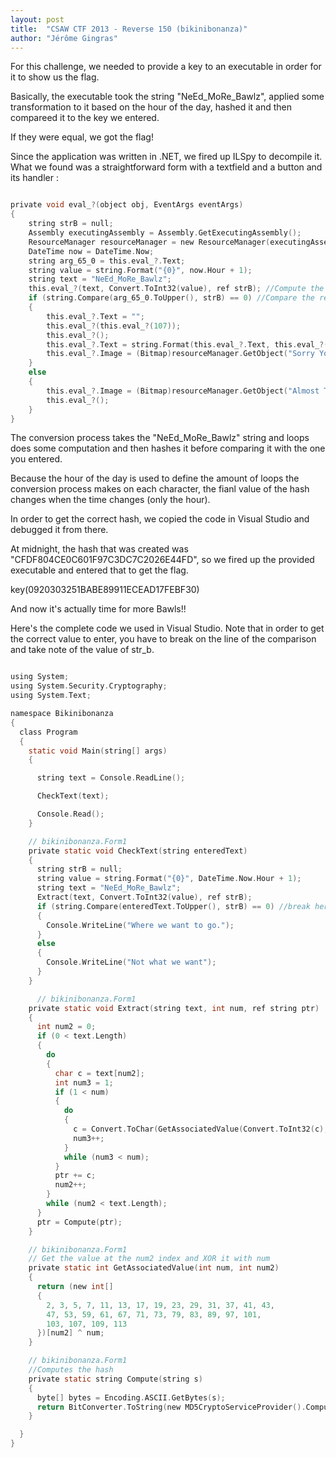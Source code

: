 ```yaml
---
layout: post
title:  "CSAW CTF 2013 - Reverse 150 (bikinibonanza)"
author: "Jérôme Gingras"
---
```


For this challenge, we needed to provide a key to an executable in order for it to show us the flag.

Basically, the executable took the string "NeEd_MoRe_Bawlz", applied some transformation to it based on the hour of the day, hashed it and then compareed it to the key we entered.

If they were equal, we got the flag!

Since the application was written in .NET, we fired up ILSpy to decompile it. What we found was a straightforward form with a textfield and a button and its handler :

```c

private void eval_?(object obj, EventArgs eventArgs)
{
	string strB = null;
	Assembly executingAssembly = Assembly.GetExecutingAssembly();
	ResourceManager resourceManager = new ResourceManager(executingAssembly.GetName().Name + ".Resources", executingAssembly);
	DateTime now = DateTime.Now;
	string arg_65_0 = this.eval_?.Text;
	string value = string.Format("{0}", now.Hour + 1);
	string text = "NeEd_MoRe_Bawlz";
	this.eval_?(text, Convert.ToInt32(value), ref strB); //Compute the base string
	if (string.Compare(arg_65_0.ToUpper(), strB) == 0) //Compare the result to the string you entered
	{
		this.eval_?.Text = "";
		this.eval_?(this.eval_?(107));
		this.eval_?();
		this.eval_?.Text = string.Format(this.eval_?.Text, this.eval_?(resourceManager));
		this.eval_?.Image = (Bitmap)resourceManager.GetObject("Sorry You Suck"); //Surprisingly, this is where you want to go.
	}
	else
	{
		this.eval_?.Image = (Bitmap)resourceManager.GetObject("Almost There"); //Ending up here means that you failed.
		this.eval_?();
	}
}

```

The conversion process takes the "NeEd_MoRe_Bawlz" string and loops does some computation and then hashes it before comparing it with the one you entered.

Because the hour of the day is used to define the amount of loops the conversion process makes on each character, the fianl value of the hash changes when the time changes (only the hour).

In order to get the correct hash, we copied the code in Visual Studio and debugged it from there.

At midnight, the hash that was created was "CFDF804CE0C601F97C3DC7C2026E44FD", so we fired up the provided executable and entered that to get the flag.

key(0920303251BABE89911ECEAD17FEBF30) 

And now it's actually time for more Bawls!!

Here's the complete code we used in Visual Studio. Note that in order to get the correct value to enter, you have to break on the line of the comparison and take note of the value of str_b.

```c

using System;
using System.Security.Cryptography;
using System.Text;

namespace Bikinibonanza
{
  class Program
  {
    static void Main(string[] args)
    {

      string text = Console.ReadLine();

      CheckText(text);

      Console.Read();
    }

    // bikinibonanza.Form1
    private static void CheckText(string enteredText)
    {
      string strB = null;
      string value = string.Format("{0}", DateTime.Now.Hour + 1);
      string text = "NeEd_MoRe_Bawlz";
      Extract(text, Convert.ToInt32(value), ref strB);
      if (string.Compare(enteredText.ToUpper(), strB) == 0) //break here to get the value you need
      {
        Console.WriteLine("Where we want to go.");
      }
      else
      {
        Console.WriteLine("Not what we want");
      }
    }

      // bikinibonanza.Form1
    private static void Extract(string text, int num, ref string ptr)
    {
      int num2 = 0;
      if (0 < text.Length)
      {
        do
        {
          char c = text[num2];
          int num3 = 1;
          if (1 < num)
          {
            do
            {
              c = Convert.ToChar(GetAssociatedValue(Convert.ToInt32(c), num3));
              num3++;
            }
            while (num3 < num);
          }
          ptr += c;
          num2++;
        }
        while (num2 < text.Length);
      }
      ptr = Compute(ptr);
    }

    // bikinibonanza.Form1
    // Get the value at the num2 index and XOR it with num
    private static int GetAssociatedValue(int num, int num2)
    {
      return (new int[]
      {
        2, 3, 5, 7, 11, 13, 17, 19, 23, 29, 31, 37, 41, 43,
        47, 53, 59, 61, 67, 71, 73, 79, 83, 89, 97, 101,
        103, 107, 109, 113
      })[num2] ^ num;
    }

    // bikinibonanza.Form1
    //Computes the hash
    private static string Compute(string s)
    {
      byte[] bytes = Encoding.ASCII.GetBytes(s);
      return BitConverter.ToString(new MD5CryptoServiceProvider().ComputeHash(bytes)).Replace("-", "");
    }

  }
}


```
